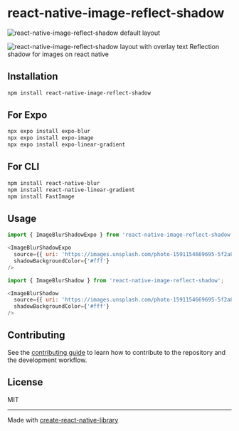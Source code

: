 # react-native-image-reflect-shadow

![react-native-image-reflect-shadow default layout](https://i.ibb.co/F3gc2x4/Screenshot-2024-09-15-at-11-21-07-PM-removebg-preview.png)

![react-native-image-reflect-shadow layout with overlay text](https://i.ibb.co/3sr0n50/Screenshot-2024-09-15-at-11-33-31-PM-removebg-preview.png)
Reflection shadow for images on react native

## Installation

```sh
npm install react-native-image-reflect-shadow
```

## For Expo
```sh
npx expo install expo-blur
npx expo install expo-image
npx expo install expo-linear-gradient
```

## For CLI
```sh for CLI
npm install react-native-blur
npm install react-native-linear-gradient
npm install FastImage
```

## Usage

```js for Expo
import { ImageBlurShadowExpo } from 'react-native-image-reflect-shadow';

<ImageBlurShadowExpo
  source={{ uri: 'https://images.unsplash.com/photo-1591154669695-5f2a8d20c089?q=80&w=3087&auto=format&fit=crop&ixlib=rb-4.0.3&ixid=M3wxMjA3fDB8MHxwaG90by1wYWdlfHx8fGVufDB8fHx8fA%3D%3D' }}
  shadowBackgroundColor={'#fff'}
/>

```

```js for CLI
import { ImageBlurShadow } from 'react-native-image-reflect-shadow';

<ImageBlurShadow
  source={{ uri: 'https://images.unsplash.com/photo-1591154669695-5f2a8d20c089?q=80&w=3087&auto=format&fit=crop&ixlib=rb-4.0.3&ixid=M3wxMjA3fDB8MHxwaG90by1wYWdlfHx8fGVufDB8fHx8fA%3D%3D' }}
  shadowBackgroundColor={'#fff'}
/>

```

## Contributing

See the [contributing guide](CONTRIBUTING.md) to learn how to contribute to the repository and the development workflow.

## License

MIT

---

Made with [create-react-native-library](https://github.com/callstack/react-native-builder-bob)

